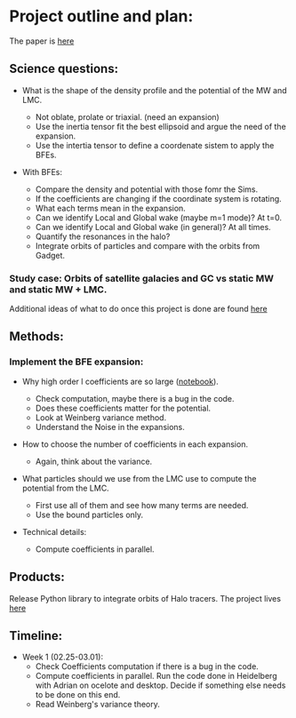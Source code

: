 # Project outline and plan:

The paper is [here](https://github.com/jngaravitoc/MW-LMC-SCF/blob/master/doc/BFE_MWLMC.pdf)


## Science questions:

- What is the shape of the density profile and the potential of the MW and LMC. 
  - Not oblate, prolate or triaxial.  (need an expansion) 
  - Use the inertia tensor fit the best ellipsoid and argue the need of the expansion. 
  - Use the intertia tensor to define a coordenate sistem to apply the BFEs.


- With BFEs:
  - Compare the density and potential with those fomr the Sims.
  - If the coefficients are changing if the coordinate system is rotating.
  - What each terms mean in the expansion.
  - Can we identify Local and Global wake (maybe m=1 mode)? At t=0.
  - Can we identify Local and Global wake (in general)? At all times.
  - Quantify the resonances in the halo? 
  - Integrate orbits of particles and compare with the orbits from Gadget.


### Study case: Orbits of satellite galacies and GC vs static MW and static MW + LMC.

Additional ideas of what to do once this project is done are found [here](https://github.com/jngaravitoc/MW-LMC-SCF/blob/master/ideas.md)


## Methods:

### Implement the BFE expansion:

 - Why high order l coefficients are so large ([notebook](https://github.com/jngaravitoc/SCF_tools/blob/master/code/computing_coefficients.ipynb)).
    - Check computation, maybe there is a bug in the code.
    - Does these coefficients matter for the potential.
    - Look at Weinberg variance method.
    - Understand the Noise in the expansions.
    
 - How to choose the number of coefficients in each expansion.
    - Again, think about the variance.
    
 - What particles should we use from the LMC use to compute the potential from the LMC.
    - First use all of them and see how many terms are needed.
    - Use the bound particles only.

 - Technical details:
    - Compute coefficients in parallel. 

## Products:

Release Python library to integrate orbits of Halo tracers.
The project lives [here](https://github.com/jngaravitoc/BFE_integrator)

## Timeline: 
  - Week 1 (02.25-03.01): 
    - Check Coefficients computation if there is a bug in the code.
    - Compute coefficients in parallel. Run the code done in Heidelberg with Adrian on ocelote and desktop. Decide if something else needs to be done on this end.
    - Read Weinberg's variance theory.
   



